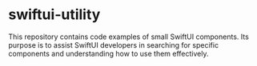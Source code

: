 # swiftui-utility
This repository contains code examples of small SwiftUI components. Its purpose is to assist SwiftUI developers in searching for specific components and understanding how to use them effectively.